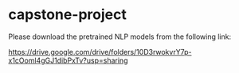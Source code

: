 # capstone-project

Please download the pretrained NLP models from the following link:

https://drive.google.com/drive/folders/10D3rwokvrY7p-x1cOoml4gGJ1dibPxTv?usp=sharing